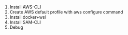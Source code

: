 1. Install AWS-CLI
2. Create AWS default profile with aws configure command
3. Install docker+wsl
4. Install SAM-CLI
4. Debug
 